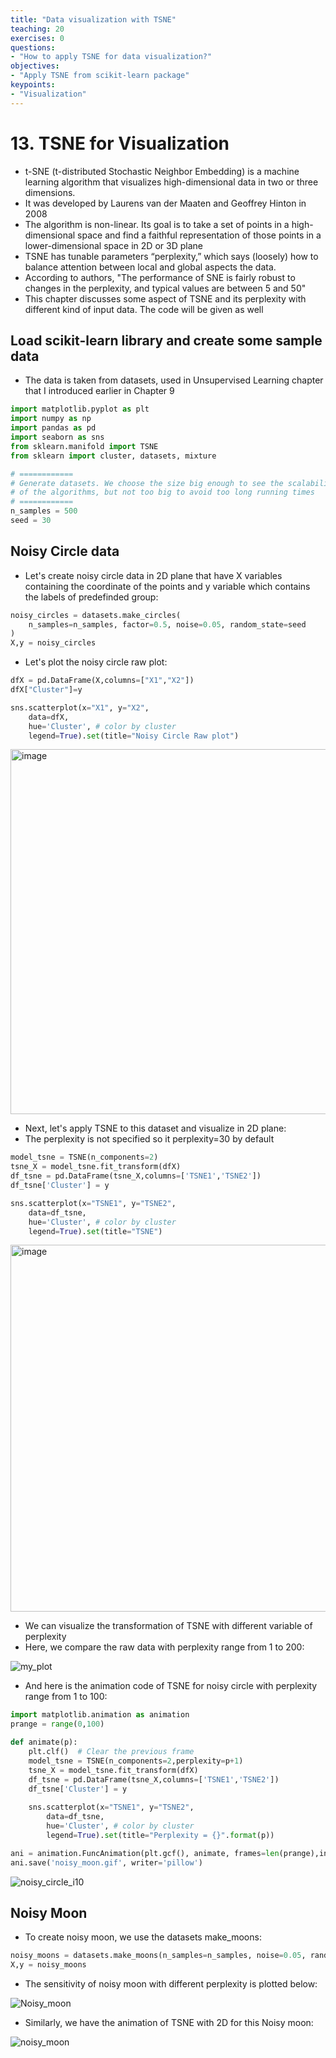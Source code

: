 ```yaml
---
title: "Data visualization with TSNE"
teaching: 20
exercises: 0
questions:
- "How to apply TSNE for data visualization?"
objectives:
- "Apply TSNE from scikit-learn package"
keypoints:
- "Visualization"
---
```


# 13. TSNE for Visualization
- t-SNE (t-distributed Stochastic Neighbor Embedding) is a machine learning algorithm that visualizes high-dimensional data in two or three dimensions.
- It was developed by Laurens van der Maaten and Geoffrey Hinton in  2008
- The algorithm is non-linear. Its goal is to take a set of points in a high-dimensional space and find a faithful representation of those points in a lower-dimensional space in 2D or 3D plane
- TSNE has tunable parameters “perplexity,” which says (loosely) how to balance attention between local and global aspects the data.
- According to authors, "The performance of SNE is fairly robust to changes in the perplexity, and typical values are between 5 and 50"
- This chapter discusses some aspect of TSNE and its perplexity with different kind of input data. The code will be given as well

## Load scikit-learn library and create some sample data
- The data is taken from datasets, used in Unsupervised Learning chapter that I introduced earlier in Chapter 9

```python
import matplotlib.pyplot as plt
import numpy as np
import pandas as pd
import seaborn as sns
from sklearn.manifold import TSNE
from sklearn import cluster, datasets, mixture

# ============
# Generate datasets. We choose the size big enough to see the scalability
# of the algorithms, but not too big to avoid too long running times
# ============
n_samples = 500
seed = 30
```

## Noisy Circle data

- Let's create noisy circle data in 2D plane that have X variables containing the coordinate of the points and y variable which contains the labels of predefinded group:

```python
noisy_circles = datasets.make_circles(
    n_samples=n_samples, factor=0.5, noise=0.05, random_state=seed
)
X,y = noisy_circles
```

- Let's plot the noisy circle raw plot:

```python
dfX = pd.DataFrame(X,columns=["X1","X2"])
dfX["Cluster"]=y

sns.scatterplot(x="X1", y="X2",
    data=dfX, 
    hue='Cluster', # color by cluster
    legend=True).set(title="Noisy Circle Raw plot")
```
<img width="584" alt="image" src="https://github.com/user-attachments/assets/66685e9e-f48a-41b6-8a6e-40e7ec5cdaad">

- Next, let's apply TSNE to this dataset and visualize in 2D plane:
- The perplexity is not specified so it perplexity=30 by default

```python
model_tsne = TSNE(n_components=2)
tsne_X = model_tsne.fit_transform(dfX)
df_tsne = pd.DataFrame(tsne_X,columns=['TSNE1','TSNE2'])
df_tsne['Cluster'] = y

sns.scatterplot(x="TSNE1", y="TSNE2",
    data=df_tsne, 
    hue='Cluster', # color by cluster
    legend=True).set(title="TSNE")
```

<img width="587" alt="image" src="https://github.com/user-attachments/assets/a3a5aee3-cd8a-4759-b8cf-9e68c933f97c">

- We can visualize the transformation of TSNE with different variable of perplexity
- Here, we compare the raw data with perplexity range from 1 to 200:

![my_plot](https://github.com/user-attachments/assets/a53eca14-71de-4c7a-9c9f-1858641d4c02)

- And here is the animation code of TSNE for noisy circle with perplexity range from 1 to 100:

```python
import matplotlib.animation as animation
prange = range(0,100)

def animate(p):
    plt.clf()  # Clear the previous frame
    model_tsne = TSNE(n_components=2,perplexity=p+1)
    tsne_X = model_tsne.fit_transform(dfX)
    df_tsne = pd.DataFrame(tsne_X,columns=['TSNE1','TSNE2'])
    df_tsne['Cluster'] = y
    
    sns.scatterplot(x="TSNE1", y="TSNE2",
        data=df_tsne, 
        hue='Cluster', # color by cluster
        legend=True).set(title="Perplexity = {}".format(p))

ani = animation.FuncAnimation(plt.gcf(), animate, frames=len(prange),interval=10)
ani.save('noisy_moon.gif', writer='pillow') 
```

![noisy_circle_i10](https://github.com/user-attachments/assets/62b02479-1483-48a8-8526-ec141f74c079)

## Noisy Moon

- To create noisy moon, we use the datasets make_moons:

```python
noisy_moons = datasets.make_moons(n_samples=n_samples, noise=0.05, random_state=seed)
X,y = noisy_moons
```

- The sensitivity of noisy moon with different perplexity is plotted below:

![Noisy_moon](https://github.com/user-attachments/assets/04485d3d-5fae-4861-a467-1b3247c638a4)

- Similarly, we have the animation of TSNE with 2D for this Noisy moon:

![noisy_moon](https://github.com/user-attachments/assets/0fa0a2dd-821a-4329-bab8-1980b67eaf56)
